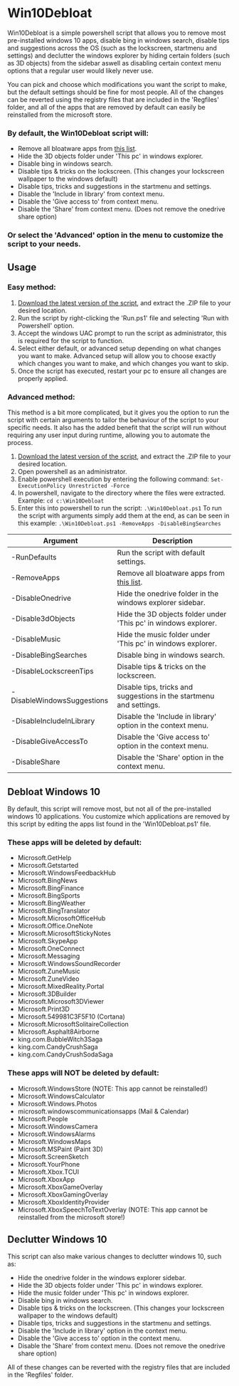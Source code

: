 # Win10Debloat
Win10Debloat is a simple powershell script that allows you to remove most pre-installed windows 10 apps, disable bing in windows search, disable tips and suggestions across the OS (such as the lockscreen, startmenu and settings) and declutter the windows explorer by hiding certain folders (such as 3D objects) from the sidebar aswell as disabling certain context menu options that a regular user would likely never use.

You can pick and choose which modifications you want the script to make, but the default settings should be fine for most people. All of the changes can be reverted using the registry files that are included in the 'Regfiles' folder, and all of the apps that are removed by default can easily be reinstalled from the microsoft store.

### By default, the Win10Debloat script will:
- Remove all bloatware apps from [this list](#these-apps-will-be-deleted-by-default).
- Hide the 3D objects folder under 'This pc' in windows explorer.
- Disable bing in windows search.
- Disable tips & tricks on the lockscreen. (This changes your lockscreen wallpaper to the windows default)
- Disable tips, tricks and suggestions in the startmenu and settings.
- Disable the 'Include in library' from context menu.
- Disable the 'Give access to' from context menu.
- Disable the 'Share' from context menu. (Does not remove the onedrive share option)

### Or select the 'Advanced' option in the menu to customize the script to your needs.

## Usage
### Easy method:
1. [Download the latest version of the script](https://github.com/Raphire/Win10Debloat/archive/master.zip), and extract the .ZIP file to your desired location.
2. Run the script by right-clicking the 'Run.ps1' file and selecting 'Run with Powershell' option.
3. Accept the windows UAC prompt to run the script as administrator, this is required for the script to function.
4. Select either default, or advanced setup depending on what changes you want to make. Advanced setup will allow you to choose exactly which changes you want to make, and which changes you want to skip.
5. Once the script has executed, restart your pc to ensure all changes are properly applied.

### Advanced method:
This method is a bit more complicated, but it gives you the option to run the script with certain arguments to tailor the behaviour of the script to your specific needs. It also has the added benefit that the script will run without requiring any user input during runtime, allowing you to automate the process.
1. [Download the latest version of the script](https://github.com/Raphire/Win10Debloat/archive/master.zip), and extract the .ZIP file to your desired location.
2. Open powershell as an administrator.
3. Enable powershell execution by entering the following command: <code>Set-ExecutionPolicy Unrestricted -Force</code>
4. In powershell, navigate to the directory where the files were extracted. Example: <code>cd c:\\Win10Debloat</code>
5. Enter this into powershell to run the script: <code>.\Win10Debloat.ps1</code> To run the script with arguments simply add them at the end, as can be seen in this example: <code>.\Win10Debloat.ps1 -RemoveApps -DisableBingSearches</code>

| Argument | Description |
| --------- | ----------- |
| -RunDefaults                  |    Run the script with default settings. |
| -RemoveApps                   |    Remove all bloatware apps from [this list](#these-apps-will-be-deleted-by-default). |
| -DisableOnedrive              |    Hide the onedrive folder in the windows explorer sidebar. |
| -Disable3dObjects             |    Hide the 3D objects folder under 'This pc' in windows explorer. |
| -DisableMusic                 |    Hide the music folder under 'This pc' in windows explorer. |
| -DisableBingSearches          |    Disable bing in windows search. |
| -DisableLockscreenTips        |    Disable tips & tricks on the lockscreen. |
| -DisableWindowsSuggestions    |    Disable tips, tricks and suggestions in the startmenu and settings. |
| -DisableIncludeInLibrary      |    Disable the 'Include in library' option in the context menu. |
| -DisableGiveAccessTo          |    Disable the 'Give access to' option in the context menu. |
| -DisableShare                 |    Disable the 'Share' option in the context menu. |

## Debloat Windows 10
By default, this script will remove most, but not all of the pre-installed windows 10 applications. You customize which applications are removed by this script by editing the apps list found in the 'Win10Debloat.ps1' file.

### These apps will be deleted by default:
- Microsoft.GetHelp
- Microsoft.Getstarted
- Microsoft.WindowsFeedbackHub
- Microsoft.BingNews
- Microsoft.BingFinance
- Microsoft.BingSports
- Microsoft.BingWeather
- Microsoft.BingTranslator
- Microsoft.MicrosoftOfficeHub
- Microsoft.Office.OneNote
- Microsoft.MicrosoftStickyNotes
- Microsoft.SkypeApp
- Microsoft.OneConnect
- Microsoft.Messaging
- Microsoft.WindowsSoundRecorder
- Microsoft.ZuneMusic
- Microsoft.ZuneVideo
- Microsoft.MixedReality.Portal
- Microsoft.3DBuilder
- Microsoft.Microsoft3DViewer
- Microsoft.Print3D
- Microsoft.549981C3F5F10 (Cortana)
- Microsoft.MicrosoftSolitaireCollection
- Microsoft.Asphalt8Airborne
- king.com.BubbleWitch3Saga
- king.com.CandyCrushSaga
- king.com.CandyCrushSodaSaga

### These apps will NOT be deleted by default:
- Microsoft.WindowsStore (NOTE: This app cannot be reinstalled!)
- Microsoft.WindowsCalculator
- Microsoft.Windows.Photos
- microsoft.windowscommunicationsapps (Mail & Calendar)
- Microsoft.People
- Microsoft.WindowsCamera
- Microsoft.WindowsAlarms
- Microsoft.WindowsMaps
- Microsoft.MSPaint (Paint 3D)
- Microsoft.ScreenSketch
- Microsoft.YourPhone
- Microsoft.Xbox.TCUI
- Microsoft.XboxApp
- Microsoft.XboxGameOverlay
- Microsoft.XboxGamingOverlay
- Microsoft.XboxIdentityProvider
- Microsoft.XboxSpeechToTextOverlay (NOTE: This app cannot be reinstalled from the microsoft store!)

## Declutter Windows 10
This script can also make various changes to declutter windows 10, such as:
- Hide the onedrive folder in the windows explorer sidebar.
- Hide the 3D objects folder under 'This pc' in windows explorer.
- Hide the music folder under 'This pc' in windows explorer.
- Disable bing in windows search.
- Disable tips & tricks on the lockscreen. (This changes your lockscreen wallpaper to the windows default)
- Disable tips, tricks and suggestions in the startmenu and settings.
- Disable the 'Include in library' option in the context menu.
- Disable the 'Give access to' option in the context menu.
- Disable the 'Share' from context menu. (Does not remove the onedrive share option)

All of these changes can be reverted with the registry files that are included in the 'Regfiles' folder.
